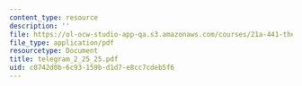 ```yaml
---
content_type: resource
description: ''
file: https://ol-ocw-studio-app-qa.s3.amazonaws.com/courses/21a-441-the-conquest-of-america-spring-2004/c0742d0b6c93159bd1d7e8cc7cdeb5f6_telegram_2_25_25.pdf
file_type: application/pdf
resourcetype: Document
title: telegram_2_25_25.pdf
uid: c0742d0b-6c93-159b-d1d7-e8cc7cdeb5f6
---
```

